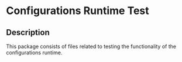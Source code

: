 <!-- (c) https://github.com/MontiCore/monticore -->
# Configurations Runtime Test

## Description
This package consists of files related to testing the functionality of the configurations runtime.
